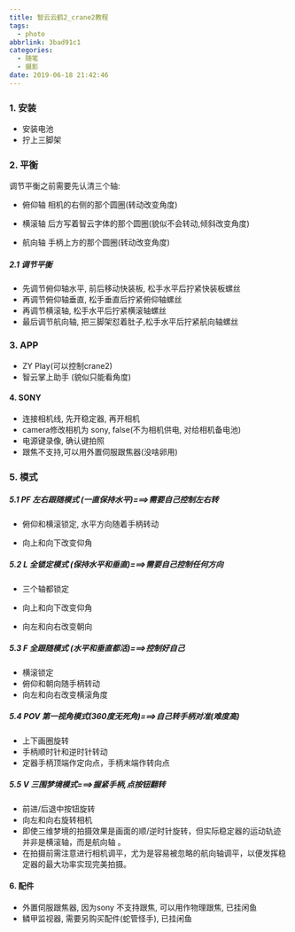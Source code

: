 ```yaml
---
title: 智云云鹤2_crane2教程
tags:
  - photo
abbrlink: 3bad91c1
categories:
  - 随笔
  - 摄影
date: 2019-06-18 21:42:46
---
```




### 1. 安装

+ 安装电池
+ 拧上三脚架

### 2. 平衡

调节平衡之前需要先认清三个轴:

+ 俯仰轴   相机的右侧的那个圆圈(转动改变角度)

+ 横滚轴   后方写着智云字体的那个圆圈(貌似不会转动,倾斜改变角度)

+ 航向轴   手柄上方的那个圆圈(转动改变角度)

  

##### 2.1 调节平衡

+ 先调节俯仰轴水平, 前后移动快装板, 松手水平后拧紧快装板螺丝
+ 再调节俯仰轴垂直, 松手垂直后拧紧俯仰轴螺丝
+ 再调节横滚轴, 松手水平后拧紧横滚轴螺丝
+ 最后调节航向轴, 把三脚架怼着肚子,松手水平后拧紧航向轴螺丝

<!-- more -->

### 3. APP

+ ZY Play(可以控制crane2)
+ 智云掌上助手 (貌似只能看角度)



#### 4. SONY

+ 连接相机线, 先开稳定器, 再开相机
+ camera修改相机为 sony, false(不为相机供电, 对给相机备电池)
+ 电源键录像, 确认键拍照
+ 跟焦不支持,可以用外置伺服跟焦器(没啥卵用)



### 5. 模式

##### 5.1 PF 左右跟随模式 (一直保持水平)===>需要自己控制左右转

+ 俯仰和横滚锁定, 水平方向随着手柄转动

+ 向上和向下改变仰角

##### 5.2 L 全锁定模式 (保持水平和垂直)===>需要自己控制任何方向

+ 三个轴都锁定

+ 向上和向下改变仰角

+ 向左和向右改变朝向

##### 5.3 F 全跟随模式 (水平和垂直都活)===>控制好自己

+ 横滚锁定
+ 俯仰和朝向随手柄转动
+ 向左和向右改变横滚角度

##### 5.4 POV 第一视角模式(360度无死角)===>自己转手柄对准(难度高)

+ 上下画圈旋转
+ 手柄顺时针和逆时针转动
+ 定器手柄顶端作定向点，手柄末端作转向点

##### 5.5 V 三围梦境模式===>握紧手柄,点按钮翻转

+ 前进/后退中按钮旋转
+ 向左和向右旋转相机
+ 即使三维梦境的拍摄效果是画面的顺/逆时针旋转，但实际稳定器的运动轨迹并非是横滚轴，而是航向轴 。
+ 在拍摄前需注意进行相机调平，尤为是容易被忽略的航向轴调平，以便发挥稳定器的最大功率实现完美拍摄。



#### 6. 配件

+ 外置伺服跟焦器, 因为sony 不支持跟焦, 可以用作物理跟焦, 已挂闲鱼
+ 鳞甲监视器, 需要另购买配件(蛇管怪手), 已挂闲鱼
